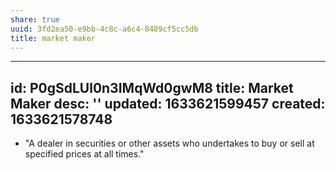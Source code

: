 ```yaml
---
share: true
uuid: 3fd2ea50-e9bb-4c8c-a6c4-8489cf5cc5db
title: market maker
---
```

---
id: P0gSdLUl0n3IMqWd0gwM8
title: Market Maker
desc: ''
updated: 1633621599457
created: 1633621578748
---

* "A dealer in securities or other assets who undertakes to buy or sell at specified prices at all times."
